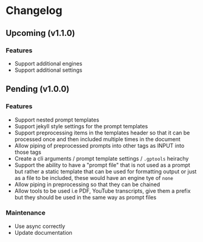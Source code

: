 # Changelog

## Upcoming (v1.1.0)

### Features

- Support additional engines
- Support additional settings

## Pending (v1.0.0)

### Features

- Support nested prompt templates
- Support jekyll style settings for the prompt templates
- Support preprocessing items in the templates header so that it can be processed once and then included multiple times in the document
- Allow piping of preprocessed prompts into other tags as INPUT into those tags
- Create a cli arguments / prompt template settings / `.gptools` heirachy
- Support the ability to have a "prompt file" that is not used as a prompt but rather a static template that can be used for formatting output or just as a file to be included, these would have an engine tye of `none`
- Allow piping in preprocessing so that they can be chained
- Allow tools to be used i.e PDF, YouTube transcripts, give them a prefix but they should be used in the same way as prompt files

### Maintenance

- Use async correctly
- Update documentation
